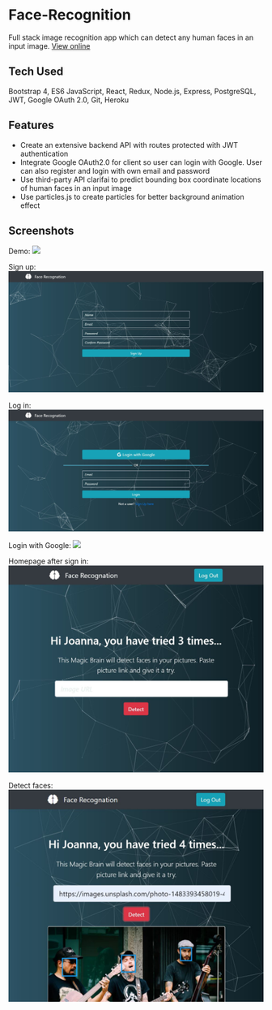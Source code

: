 # Face-Recognition

Full stack image recognition app which can detect any human faces in an input image.
[View online](https://magic-face.herokuapp.com/)

## Tech Used

Bootstrap 4, ES6 JavaScript, React, Redux, Node.js, Express, PostgreSQL, JWT, Google OAuth 2.0, Git, Heroku

## Features

- Create an extensive backend API with routes protected with JWT authentication
- Integrate Google OAuth2.0 for client so user can login with Google. User can also register and login with own email and password
- Use third-party API clarifai to predict bounding box coordinate locations of human faces in an input image
- Use particles.js to create particles for better background animation effect

## Screenshots

Demo:
![](screens/web.gif)

Sign up:
![alt text](screens/signup.JPG)

Log in:
![alt text](screens/login.JPG)

Login with Google:
![](screens/googlesignin.gif)

Homepage after sign in:
![alt text](screens/homepage.JPG)

Detect faces:
![alt text](screens/imageDetect.JPG)
